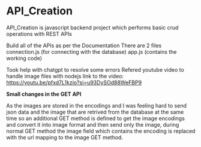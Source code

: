 # API_Creation
API_Creation is javascript backend project which performs basic crud operations with REST APIs 

Build all of the APIs as per the Documentation 
There are 2 files 
connection.js (for connecting with the database) 
app.js (contains the working code) 

Took help with chatgpt to resolve some errors 
Refered youtube video to handle image files with nodejs link to the video: https://youtu.be/pfxd7L1kzio?si=u93DySOd88WeFBP9 

**Small changes in the GET API**

As the images are stored in the encodings and I was feeling hard to send json data and the image that are retrived from the database at the same time so an additional GET method is defined to get the image encodings and convert it into image format and then send only the image, during normal GET method the image field which contains the encoding is replaced with the url mapping to the image GET method.

